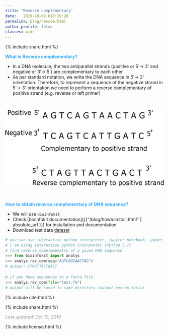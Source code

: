 ```yaml
---
title: "Reverse complementary"
date:   2019-10-09 010:19:20
permalink: blog/revcom.html
author_profile: false
classes: wide
---
```


<p>
{% include  share.html %}
</p>

**<span style="color:#33a8ff">What is Reverse complementary?</span>**
- In a DNA molecule, the two antiparallel strands (positive or 5'-> 3' and negative or 3'-> 5') are complementary to each other
- As per standard notation, we write the DNA sequence in 5'-> 3' orientation. Therefore, to represent a sequence of the 
  negative strand in 5'-> 3' orientation we need to perform a reverse complementary of positive strand (e.g. reverse or 
  left primer)

<br>
<p align="center">
<img src="/assets/posts/revcom/revcom4.png" width="550">
</p>
<br>

**<span style="color:#33a8ff">How to obtain reverse complementary of DNA sequence?</span>**
- We will use `bioinfokit` 
- Check [bioinfokit documentation]({{"/blog/howtoinstall.html" | absolute_url }}) for installation and documentation
- Download test data <a href="/assets/posts/revcom/test.fa">dataset</a>

```python
# you can use interactive python interpreter, jupyter notebook, spyder or python code
# I am using interactive python interpreter (Python 3.7)
# find reverse complemenatry of a given DNA sequence
>>> from bioinfokit import analys
>>> analys.rev_com(seq="AGTCAGTAACTAG")
# output: CTAGTTACTGACT

# if you have sequences in a fasta file
>>> analys.rev_com(file="test.fa")
# output will be saved in same directory (output_revcom.fasta)
```


<p>
{% include  cite.html %}
</p>

<p>
{% include  share.html %}
</p>

<span style="color:#9e9696"><i> Last updated: Oct 10, 2019</i> </span>

<p>
{% include  license.html %}
</p>